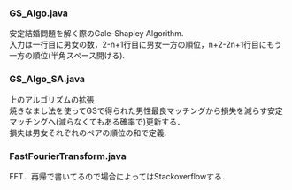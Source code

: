 ### GS_Algo.java
安定結婚問題を解く際のGale-Shapley Algorithm.  
入力は一行目に男女の数，2-n+1行目に男女一方の順位，n+2-2n+1行目にもう一方の順位(半角スペース開ける).  
### GS_Algo_SA.java
上のアルゴリズムの拡張  
焼きなまし法を使ってGSで得られた男性最良マッチングから損失を減らす安定マッチングへ(減らなくてもある確率で)更新する．  
損失は男女それぞれのペアの順位の和で定義.  
### FastFourierTransform.java
FFT．再帰で書いてるので場合によってはStackoverflowする．
